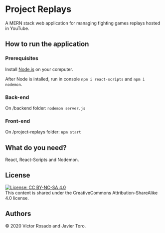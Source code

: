 # Project Replays
A MERN stack web application for managing fighting games replays hosted in YouTube.

## How to run the application

### Prerequisites

Install [Node.js](https://nodejs.org/es/) on your computer.

After Node is intalled, run in console ```npm i react-scripts``` and ```npm i nodemon```.

### Back-end
On /backend folder: ```nodemon server.js```

### Front-end
On /project-replays folder: ```npm start```

## What do you need?
React, React-Scripts and Nodemon.

## License
[![License: CC BY-NC-SA 4.0](https://img.shields.io/badge/License-CC%20BY--NC--SA%204.0-lightgrey.svg)](https://creativecommons.org/licenses/by-nc-sa/4.0/)  
This content is shared under the CreativeCommons Attribution-ShareAlike 4.0 license.

## Authors
© 2020 Víctor Rosado and Javier Toro.
